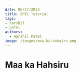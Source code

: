```yaml
---
date: 06/17/2023
title: SPEC Tutorial
tags:
- harshil
- patel
authors:
  - Harshil Patel
image: /images/maa-ka-hahsiru.png
---
```


# Maa ka Hahsiru
